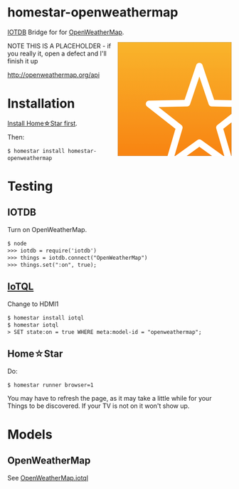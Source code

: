 # homestar-openweathermap
[IOTDB](https://github.com/dpjanes/node-iotdb) Bridge for for [OpenWeatherMap](http://openweathermap.org/).

<img src="https://raw.githubusercontent.com/dpjanes/iotdb-homestar/master/docs/HomeStar.png" align="right" />

NOTE THIS IS A PLACEHOLDER - if you really it, open a defect and I'll finish it up

http://openweathermap.org/api

# Installation

[Install Home☆Star first](https://homestar.io/about/install).

Then:

    $ homestar install homestar-openweathermap

# Testing

## IOTDB

Turn on OpenWeatherMap.

	$ node
	>>> iotdb = require('iotdb')
	>>> things = iotdb.connect("OpenWeatherMap")
	>>> things.set(":on", true);
	
## [IoTQL](https://github.com/dpjanes/iotdb-iotql)

Change to HDMI1 

	$ homestar install iotql
	$ homestar iotql
	> SET state:on = true WHERE meta:model-id = "openweathermap";

## Home☆Star

Do:

	$ homestar runner browser=1
	
You may have to refresh the page, as it may take a little while for your Things to be discovered. If your TV is not on it won't show up.

# Models
## OpenWeatherMap

See [OpenWeatherMap.iotql](https://github.com/dpjanes/homestar-openweathermap/blob/master/models/OpenWeatherMap.iotql)
